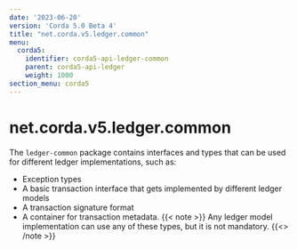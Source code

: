 ```yaml
---
date: '2023-06-20'
version: 'Corda 5.0 Beta 4'
title: "net.corda.v5.ledger.common"
menu:
  corda5:
    identifier: corda5-api-ledger-common
    parent: corda5-api-ledger
    weight: 1000
section_menu: corda5
---
```

# net.corda.v5.ledger.common

The `ledger-common` package contains interfaces and types that can be used for different ledger implementations, such as:
* Exception types
* A basic transaction interface that gets implemented by different ledger models
* A transaction signature format
* A container for transaction metadata.
{{< note >}}
Any ledger model implementation can use any of these types, but it is not mandatory.
{{<> /note >}}